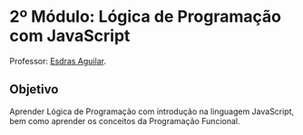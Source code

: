 # 2º Módulo: Lógica de Programação com JavaScript  
Professor: [Esdras Aguilar](https://github.com/esdrasac).  
  
## Objetivo  
Aprender Lógica de Programação com introdução na linguagem JavaScript, bem como aprender os conceitos da Programação Funcional.  
